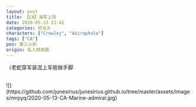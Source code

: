 ```yaml
---
layout: post
title: 【CA】海军上将
date: 2020-05-13 22:41
categories: 好兆头
characters: ["Crowley", "Aziraphale"]
tags: ["CA"]
pov: 第三人称
origin: 名人朋友圈
---
```


（老蛇穿军装混上军舰做手脚

<br>
![](https://github.com/junesirius/junesirius.github.io/tree/master/assets/images/mrpyq/2020-05-13-CA-Marine-admiral.jpg)
